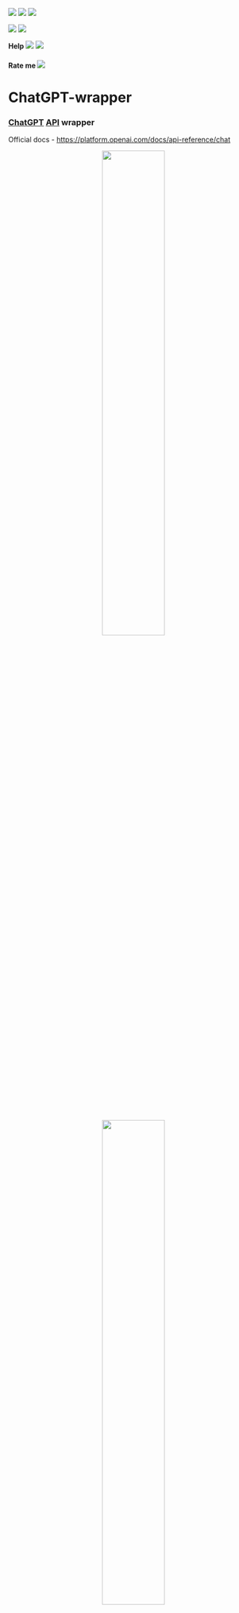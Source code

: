 [<img src="https://img.shields.io/npm/v/chatgpt-wrapper">](https://www.npmjs.com/package/chatgpt-wrapper) [<img src="https://img.shields.io/npm/l/chatgpt-wrapper">](https://github.com/TABmk/chatgpt-wrapper/blob/master/LICENSE) <img src="https://badgen.net/npm/types/chatgpt-wrapper">

<img src="https://badgen.net/npm/dt/chatgpt-wrapper">
<img src="https://badgen.net/npm/dm/chatgpt-wrapper">

__Help__ [<img src="https://img.shields.io/github/issues/tabmk/chatgpt-wrapper">](https://github.com/TABmk/chatgpt-wrapper/issues?q=is%3Aopen+is%3Aissue) [<img src="https://img.shields.io/github/issues-pr/tabmk/chatgpt-wrapper">](https://github.com/TABmk/chatgpt-wrapper/pulls?q=is%3Aopen+is%3Apr)

#### __Rate me__ [<img src="https://img.shields.io/github/stars/tabmk/chatgpt-wrapper?style=social">](https://github.com/TABmk/chatgpt-wrapper)

# __ChatGPT-wrapper__

### __[ChatGPT](https://openai.com/blog/chatgpt/) [API](https://platform.openai.com/docs/api-reference/chat) wrapper__

Official docs - https://platform.openai.com/docs/api-reference/chat
<p align="center">
<img width="50%" src="./imgs/1.jpeg">
<img width="50%" src="./imgs/2.jpeg">
<img width="50%" src="./imgs/3.jpeg">
</p>

## Features
- types included
- docs included
- [Stream](https://platform.openai.com/docs/api-reference/chat/create#chat/create-stream) included

## Install
`npm i chatgpt-wrapper` 

  or

`yarn add chatgpt-wrapper`

## Usage
### Import
#### CommonJS

`const { ChatGPT } = require('chatgpt-wrapper');`

#### Modules
`import { ChatGPT } from 'chatgpt-wrapper';`

with Types

`import { ChatGPT, Message, ReqBody, ResBody } from 'chatgpt-wrapper';`

### New instance


- **API_KEY** *(Required)*: Visit your [API Keys](https://platform.openai.com/account/api-keys) page to retrieve the API key

- **ORG** *(Optional)*: For users who belong to multiple organizations, you can specify which organization is used for an API request. Usage from these API requests will count against the specified organization's subscription quota. [Get Org ID here](https://platform.openai.com/account/org-settings).

- **URL** *(Optional)*: API endpoint. Default set to ['Create chat completion' method](https://platform.openai.com/docs/api-reference/chat/create).

- **MODEL** *(Optional)*: Model for requests, where not specified. Default is 'gpt-3.5-turbo'. [Models list](https://platform.openai.com/docs/models/model-endpoint-compatibility).

``` javascript
const chat = new ChatGPT({
  API_KEY: '...', // Your API KEY (Required)
  ORG: '...',     // Your organization (Optional)
  URL: '...',     // API endpoint (Optional)
  MODEL: '...',   // Custom default model (Optional)
});
```

### Error Handling

Do not forget to catch errors from your requests since OpenAI API sometimes returns error message instead of response.

"[API error](https://github.com/TABmk/chatgpt-wrapper/blob/master/index.ts#L266)" errors returns [APIError](https://github.com/TABmk/chatgpt-wrapper/blob/master/index.ts#L195) type.

#### async/await
``` javascript
try {
  const answer = await chat.send('question');
  // ...
} catch (err) {
  // handle error
}
```

#### Promise
``` javascript
chat.send('question')
  .then((answer) => { /* ... */ })
  .catch((err) => { /* handle error */ });
```

## Methods

## send(content: ReqBody | string): Promise\<ResBody>

Use this method to send request to ChatGPT API

Raw string equals to
``` javascript
{
  model: 'gpt-3.5-turbo',
  messages: [{
    role: 'user',
    content: 'YOUR STRING',
  }],
}
```

⚠️ To use stream option, use .stream() method! ⚠️

Examples:
``` javascript
const answer = await chat.send('what is JavaScript');

console.log(answer.choices[0].message);
```
``` javascript
chat.send('what is JavaScript').then((answer) => {
  console.log(answer.choices[0].message);
});
```
``` javascript
const answer = await chat.send({
  model: 'gpt-3.5-turbo-0301',
  messages: [{
    role: 'user',
    content: 'what is JavaScript',
  }],
  max_tokens: 200,
});

console.log(answer.choices[0].message);
```

## stream(content: ReqBody | string): Promise<NodeJS.ReadableStream>

Use this method to send request to ChatGPT API and get steam response back

Raw string equals to
``` javascript
{
  model: 'gpt-3.5-turbo',
  stream: true,
  messages: [{
    role: 'user',
    content: 'YOUR STRING',
  }],
}
```

Examples:
``` javascript
(async () => {
  const answer = await chat.stream('what is JavaScript in 200 words');

  answer.pipe(process.stdout);
})();
```

## Types

### Message

Message in [chat format](https://platform.openai.com/docs/guides/chat/introduction)

Source: [index.ts#L4](https://github.com/TABmk/chatgpt-wrapper/blob/master/index.ts#L4)

### ReqBody

Request body

Source: [index.ts#L21](https://github.com/TABmk/chatgpt-wrapper/blob/master/index.ts#L21)

### ResBody

Response body

Source: [index.ts#L120](https://github.com/TABmk/chatgpt-wrapper/blob/master/index.ts#L120)

### APIError

OpenAI API error

Source: [index.ts#L195](https://github.com/TABmk/chatgpt-wrapper/blob/master/index.ts#L195)

